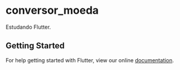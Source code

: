 # conversor_moeda

Estudando Flutter.

## Getting Started

For help getting started with Flutter, view our online
[documentation](https://flutter.io/).
